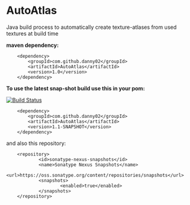 AutoAtlas
=========

Java build process to automatically create texture-atlases from used textures at build time

**maven dependency:**

        <dependency>
            <groupId>com.github.danny02</groupId>
            <artifactId>AutoAtlas</artifactId>
            <version>1.0</version>
        </dependency>
        
        
**To use the latest snap-shot build use this in your pom:**

[![Build Status](https://danny02.ci.cloudbees.com/job/AutoAtlass/badge/icon)](https://danny02.ci.cloudbees.com/job/AutoAtlass/)

        <dependency>
            <groupId>com.github.danny02</groupId>
            <artifactId>AutoAtlas</artifactId>
            <version>1.1-SNAPSHOT</version>
        </dependency>
        
and also this repository:
        
        <repository>
                <id>sonatype-nexus-snapshots</id>
                <name>Sonatype Nexus Snapshots</name>
                <url>https://oss.sonatype.org/content/repositories/snapshots</url>
                <snapshots>
                        <enabled>true</enabled>
                </snapshots>
        </repository>

